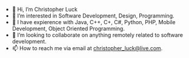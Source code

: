 - 👋 Hi, I’m Christopher Luck
- 👀 I’m interested in Software Development, Design, Programming.
- 🌱 I have expierence with Java, C++, C+, C#, Python, PHP, Mobile Development, Object Oriented Programming.
- 💞️ I’m looking to collaborate on anything remotely related to software development.
- 📫 How to reach me via email at christopher_luck@live.com.
